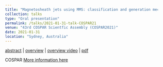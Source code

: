 ```yaml
---
title: "Magnetosheath jets using MMS: classification and generation mechanisms"
collection: talks
type: "Oral presentation"
permalink: /talks/2021-01-31-talk-COSPAR21
venue: "43rd COSPAR Scientfic Assembly (COSPAR2021)"
date: 2021-01-31
location: "Sydney, Australia"
---
```


[abstract](http://savvasraptis.github.io/files/presentations/2021/COSPAR21_abstract.pdf) | [overview](http://savvasraptis.github.io/files/presentations/2021/COSPAR21_overview.pdf) | [overview video](http://savvasraptis.github.io/files/presentations/2021/COSPAR21_overview.mp4) | [pdf](http://savvasraptis.github.io/files/presentations/2021/COSPAR21_talk.pdf)

COSPAR
[More information here](http://exampleurl.com)
